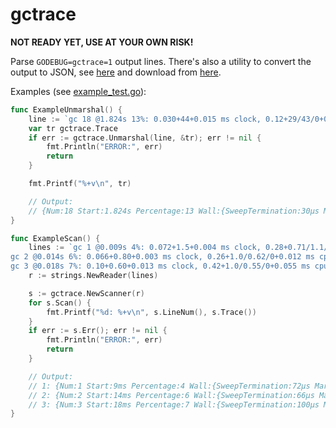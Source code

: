 # gctrace

**NOT READY YET, USE AT YOUR OWN RISK!**

Parse `GODEBUG=gctrace=1` output lines. 
There's also a utility to convert the output to JSON, see [here][pkg] and download from [here][rel].

[pkg]: https://pkg.go.dev/github.com/tebeka/gctrace/cmd/gogctrace
[rel]: https://github.com/tebeka/gctrace/releases

Examples (see [example_test.go](example_test.go)):

```go
func ExampleUnmarshal() {
	line := `gc 18 @1.824s 13%: 0.030+44+0.015 ms clock, 0.12+29/43/0+0.060 ms cpu, 173->203->101 MB, 203 MB goal, 0 MB stacks, 0 MB globals, 4 P`
	var tr gctrace.Trace
	if err := gctrace.Unmarshal(line, &tr); err != nil {
		fmt.Println("ERROR:", err)
		return
	}

	fmt.Printf("%+v\n", tr)

	// Output:
	// {Num:18 Start:1.824s Percentage:13 Wall:{SweepTermination:30µs MarkAndScan:44ms MarkTermination:15µs} CPU:{SweepTermination:120µs MarkAssist:29ms MarkBackground:43ms MarkIdle:0s MarkTermination:60µs} Heap:{Before:173 After:203 Live:101 Goal:203} Cores:4}
}

func ExampleScan() {
	lines := `gc 1 @0.009s 4%: 0.072+1.5+0.004 ms clock, 0.28+0.71/1.1/0.050+0.016 ms cpu, 4->4->0 MB, 4 MB goal, 0 MB stacks, 0 MB globals, 4 P
gc 2 @0.014s 6%: 0.066+0.80+0.003 ms clock, 0.26+1.0/0.62/0+0.012 ms cpu, 4->4->0 MB, 4 MB goal, 0 MB stacks, 0 MB globals, 4 P
gc 3 @0.018s 7%: 0.10+0.60+0.013 ms clock, 0.42+1.0/0.55/0+0.055 ms cpu, 4->4->0 MB, 4 MB goal, 0 MB stacks, 0 MB globals, 4 P`
	r := strings.NewReader(lines)

	s := gctrace.NewScanner(r)
	for s.Scan() {
		fmt.Printf("%d: %+v\n", s.LineNum(), s.Trace())
	}
	if err := s.Err(); err != nil {
		fmt.Println("ERROR:", err)
		return
	}

	// Output:
	// 1: {Num:1 Start:9ms Percentage:4 Wall:{SweepTermination:72µs MarkAndScan:1.5ms MarkTermination:4µs} CPU:{SweepTermination:280µs MarkAssist:710µs MarkBackground:1.1ms MarkIdle:50µs MarkTermination:16µs} Heap:{Before:4 After:4 Live:0 Goal:4} Cores:4}
	// 2: {Num:2 Start:14ms Percentage:6 Wall:{SweepTermination:66µs MarkAndScan:800µs MarkTermination:3µs} CPU:{SweepTermination:260µs MarkAssist:1ms MarkBackground:620µs MarkIdle:0s MarkTermination:12µs} Heap:{Before:4 After:4 Live:0 Goal:4} Cores:4}
	// 3: {Num:3 Start:18ms Percentage:7 Wall:{SweepTermination:100µs MarkAndScan:600µs MarkTermination:13µs} CPU:{SweepTermination:420µs MarkAssist:1ms MarkBackground:550µs MarkIdle:0s MarkTermination:55µs} Heap:{Before:4 After:4 Live:0 Goal:4} Cores:4}
}
```
